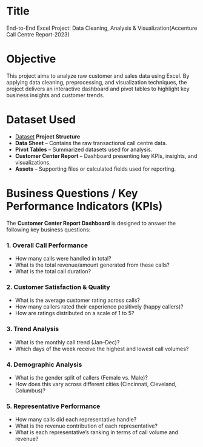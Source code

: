# Title
End-to-End Excel Project: Data Cleaning, Analysis & Visualization(Accenture Call Centre Report-2023)
# Objective
This project aims to analyze raw customer and sales data using Excel. By applying data cleaning, preprocessing, and visualization techniques, the project delivers an interactive dashboard and pivot tables to highlight key business insights and customer trends.
# Dataset Used
- <a href="https://github.com/Deep111990/Data-Analysis-Dashboard/blob/main/Data-Excel-Portfolio-Project.xlsx">Dataset</a>
**Project Structure**
- **Data Sheet** – Contains the raw transactional call centre data.  
- **Pivot Tables** – Summarized datasets used for analysis.  
- **Customer Center Report** – Dashboard presenting key KPIs, insights, and visualizations.  
- **Assets** – Supporting files or calculated fields used for reporting.

# Business Questions / Key Performance Indicators (KPIs)

The **Customer Center Report Dashboard** is designed to answer the following key business questions:

### 1. Overall Call Performance
- How many calls were handled in total?
- What is the total revenue/amount generated from these calls?
- What is the total call duration?

### 2. Customer Satisfaction & Quality
- What is the average customer rating across calls?
- How many callers rated their experience positively (happy callers)?
- How are ratings distributed on a scale of 1 to 5?

### 3. Trend Analysis
- What is the monthly call trend (Jan–Dec)?
- Which days of the week receive the highest and lowest call volumes?

### 4. Demographic Analysis
- What is the gender split of callers (Female vs. Male)?
- How does this vary across different cities (Cincinnati, Cleveland, Columbus)?

### 5. Representative Performance
- How many calls did each representative handle?
- What is the revenue contribution of each representative?
- What is each representative’s ranking in terms of call volume and revenue?

